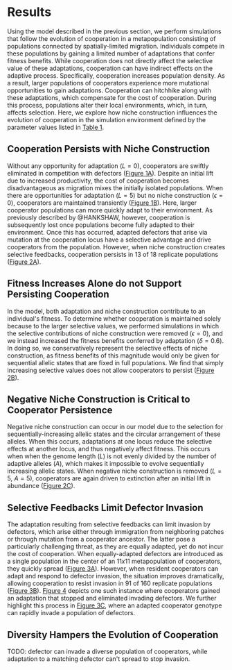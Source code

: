 # Results

Using the model described in the previous section, we perform simulations that follow the evolution of cooperation in a metapopulation consisting of populations connected by spatially-limited migration.
Individuals compete in these populations by gaining a limited number of adaptations that confer fitness benefits.
While cooperation does not directly affect the selective value of these adaptations, cooperation can have indirect effects on the adaptive process.
Specifically, cooperation increases population density. As a result, larger populations of cooperators experience more mutational opportunities to gain adaptations. 
Cooperation can hitchhike along with these adaptations, which compensate for the cost of cooperation.
During this process, populations alter their local environments, which, in turn, affects selection.
Here, we explore how niche construction influences the evolution of cooperation in the simulation environment defined by the parameter values listed in [Table 1](#tables).


## Cooperation Persists with Niche Construction

Without any opportunity for adaptation ($L=0$), cooperators are swiftly eliminated in competition with defectors ([Figure 1A](#fig1)).
Despite an initial lift due to increased productivity, the cost of cooperation becomes disadvantageous as migration mixes the initially isolated populations.
When there are opportunities for adaptation ($L=5$) but no niche construction ($\epsilon=0$), cooperators are maintained transiently ([Figure 1B](#fig1)).
Here, larger cooperator populations can more quickly adapt to their environment.
As previously described by @HANKSHAW, however, cooperation is subsequently lost once populations become fully adapted to their environment.
Once this has occurred, adapted defectors that arise via mutation at the cooperation locus have a selective advantage and drive cooperators from the population.
However, when niche construction creates selective feedbacks, cooperation persists in 13 of 18 replicate populations ([Figure 2A](#fig2)).


## Fitness Increases Alone do not Support Persisting Cooperation

In the model, both adaptation and niche construction contribute to an individual's fitness.
To determine whether cooperation is maintained solely because to the larger selective values, we performed simulations in which the selective contributions of niche construction were removed ($\epsilon=0$), and we instead increased the fitness benefits conferred by adaptation ($\delta=0.6)$.
In doing so, we conservatively represent the selective effects of niche construction, as fitness benefits of this magnitude would only be given for sequential allelic states that are fixed in full populations. We find that simply increasing selective values does not allow cooperators to persist ([Figure 2B](#fig2)).


## Negative Niche Construction is Critical to Cooperator Persistence

Negative niche construction can occur in our model due to the selection for sequentially-increasing allelic states and the circular arrangement of these alleles.
When this occurs, adaptations at one locus reduce the selective effects at another locus, and thus negatively affect fitness.
This occurs when when the genome length ($L$) is not evenly divided by the number of adaptive alleles ($A$), which makes it impossible to evolve sequentially increasing allelic states.
When negative niche construction is removed ($L=5$, $A=5$), cooperators are again driven to extinction after an initial lift in abundance ([Figure 2C](#fig2)).


## Selective Feedbacks Limit Defector Invasion

The adaptation resulting from selective feedbacks can limit invasion by defectors, which arise either through immigration from neighboring patches or through mutation from a cooperator ancestor.
The latter pose a particularly challenging threat, as they are equally adapted, yet do not incur the cost of cooperation.
When equally-adapted defectors are introduced as a single population in the center of an $11x11$ metapopulation of cooperators, they quickly spread ([Figure 3A](#fig3)).
However, when resident cooperators can adapt and respond to defector invasion, the situation improves dramatically, allowing
cooperation to resist invasion in 91 of 160 replicate populations ([Figure 3B](#fig3)).
[Figure 4](#fig4) depicts one such instance where cooperators gained an adaptation that stopped and eliminated invading defectors.
We further highlight this process in [Figure 3C](#fig3), where an adapted cooperator genotype can rapidly invade a population of defectors.


## Diversity Hampers the Evolution of Cooperation

TODO: defector can invade a diverse population of cooperators, while adaptation to a matching defector can't spread to stop invasion.
